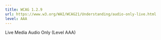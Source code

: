 ```yaml
---
title: WCAG 1.2.9
url: https://www.w3.org/WAI/WCAG21/Understanding/audio-only-live.html
level: AAA
---
```

Live Media Audio Only (Level AAA)
